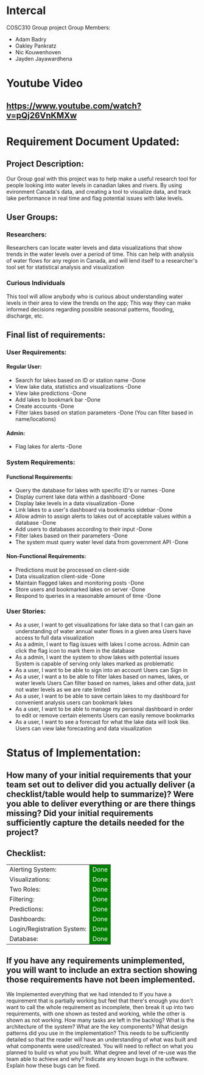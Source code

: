 # Intercal
 COSC310 Group project
Group Members:
- Adam Badry
- Oakley Pankratz
- Nic Kouwenhoven
- Jayden Jayawardhena
# Youtube Video
## https://www.youtube.com/watch?v=pQj26VnKMXw

# Requirement Document Updated:
## Project Description:
Our Group goal with this project was to help make a useful research tool for people looking into water levels in canadian lakes and rivers. By using evironment Canada's data, and creating a tool to visualize data, and track lake performance in real time and flag potential issues with lake levels.

## User Groups:
### Researchers:
Researchers can locate water levels and data visualizations that show trends in the water levels over a period of time. This can help with analysis of water flows for any region in Canada, and will lend itself to a researcher's tool set for statistical analysis and visualization

### Curious Individuals
This tool will allow anybody who is curious about understanding water levels in their area to view the trends on the app; This way they can make informed decisions regarding possible seasonal patterns, flooding, discharge, etc.

## Final list of requirements:

### User Requirements:
#### Regular User:
 - Search for lakes based on ID or station name
    -Done
 - View lake data, statistics and visualizations
    -Done
 - View lake predictions
    -Done
 - Add lakes to bookmark bar
    -Done
 - Create accounts
    -Done
 - Filter lakes based on station parameters
    -Done (You can filter based in name/locations)
#### Admin:
 - Flag lakes for alerts
    -Done
### System Requirements:
#### Functional Requirements:
 - Query the database for lakes with specific ID's or names
    -Done
 - Display current lake data within a dashboard
    -Done
 - Display lake levels in a data visualization
    -Done
 - Link lakes to a user's dashboard via bookmarks sidebar
    -Done
 - Allow admin to assign alerts to lakes out of acceptable values within a database
    -Done
 - Add users to databases according to their input
    -Done
 - Filter lakes based on their parameters
    -Done
 - The system must query water level data from government API
    -Done
#### Non-Functional Requirements:
 - Predictions must be processed on client-side
 - Data visualization client-side -Done
 - Maintain flagged lakes and monitoring posts -Done
 - Store users and bookmarked lakes on server -Done
 - Respond to queries in a reasonable amount of time -Done
### User Stories:
 - As a user, I want to get visualizations for lake data so that I can gain an understanding of water annual water flows in a given area
    Users have access to full data visualization
 - As a admin, I want to flag issues with lakes I come across.
    Admin can click the flag icon to mark them in the database
 - As a admin, I want the system to show lakes with potential issues
    System is capable of serving only lakes marked as problematic
 - As a user, I want to be able to sign into an account
    Users can Sign in
 - As a user, I want a to be able to filter lakes based on names, lakes, or water levels
    Users Can filter based on names, lakes and other data, just not water levels as we are rate limited
 - As a user, I want to be able to save certain lakes to my dashboard for convenient analysis
    users can bookmark lakes
 - As a user, I want to be able to manage my personal dashboard in order to edit or remove certain elements
    Users can easily remove bookmarks
 - As a user, I want to see a forecast for what the lake data will look like.
    Users can view lake forecasting and data visualization

# Status of Implementation:
## How many of your initial requirements that your team set out to deliver did you actually deliver (a checklist/table would help to summarize)?  Were you able to deliver everything or are there things missing?  Did your initial requirements sufficiently capture the details needed for the project?
## Checklist:
<table>
<tr>
<td>Alerting System:</td><td style="background-color: green; color: white;">Done</td>
</tr>
<tr>
<td>Visualizations:</td><td style="background-color: green; color: white;">Done</td>
</tr>
<tr>
<td>Two Roles:</td><td style="background-color: green; color: white;">Done</td>
</tr>
<tr>
<td>Filtering:</td><td style="background-color: green; color: white;">Done</td>
</tr>
<tr>
<td>Predictions:</td><td style="background-color: green; color: white;">Done</td>
</tr>
<tr>
<td>Dashboards:</td><td style="background-color: green; color: white;">Done</td>
</tr>
<tr>
<td>Login/Registration System:</td><td style="background-color: green; color: white;">Done</td>
</tr>
<tr>
<td>Database:</td><td style="background-color: green; color: white;">Done</td>
</tr>
</table>


## If you have any requirements unimplemented, you will want to include an extra section showing those requirements have not been implemented.
   We Implemented everything that we had intended to
If you have a requirement that is partially working but feel that there's enough you don't want to call the whole requirement as incomplete, then break it up into two requirements, with one shown as tested and working, while the other is shown as not working.
How many tasks are left in the backlog?
What is the architecture of the system?  What are the key components?   What design patterns did you use in the implementation?  This needs to be sufficiently detailed so that the reader will have an understanding of what was built and what components were used/created.  You will need to reflect on what you planned to build vs what you built.
What degree and level of re-use was the team able to achieve and why?
Indicate any known bugs in the software.
Explain how these bugs can be fixed.